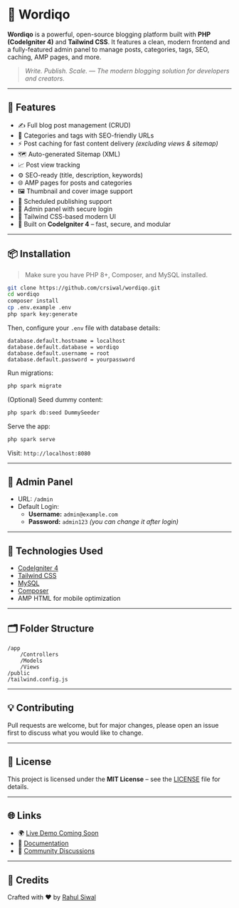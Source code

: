 # 📝 Wordiqo

**Wordiqo** is a powerful, open-source blogging platform built with **PHP (CodeIgniter 4)** and **Tailwind CSS**. It features a clean, modern frontend and a fully-featured admin panel to manage posts, categories, tags, SEO, caching, AMP pages, and more.

> _Write. Publish. Scale. — The modern blogging solution for developers and creators._

---

## 🚀 Features

- ✍️ Full blog post management (CRUD)
- 🧩 Categories and tags with SEO-friendly URLs
- ⚡ Post caching for fast content delivery *(excluding views & sitemap)*
- 🗺️ Auto-generated Sitemap (XML)
- 📈 Post view tracking
- ⚙️ SEO-ready (title, description, keywords)
- 🌐 AMP pages for posts and categories
- 🖼️ Thumbnail and cover image support
- 📅 Scheduled publishing support
- 🔐 Admin panel with secure login
- 🎨 Tailwind CSS-based modern UI
- 🧰 Built on **CodeIgniter 4** – fast, secure, and modular

---

## 📦 Installation

> Make sure you have PHP 8+, Composer, and MySQL installed.

```bash
git clone https://github.com/crsiwal/wordiqo.git
cd wordiqo
composer install
cp .env.example .env
php spark key:generate
```

Then, configure your `.env` file with database details:

```
database.default.hostname = localhost
database.default.database = wordiqo
database.default.username = root
database.default.password = yourpassword
```

Run migrations:

```bash
php spark migrate
```

(Optional) Seed dummy content:

```bash
php spark db:seed DummySeeder
```

Serve the app:

```bash
php spark serve
```

Visit: `http://localhost:8080`

---

## 🔐 Admin Panel

- URL: `/admin`
- Default Login:
  - **Username:** `admin@example.com`
  - **Password:** `admin123` *(you can change it after login)*

---

## 🧠 Technologies Used

- [CodeIgniter 4](https://codeigniter.com/)
- [Tailwind CSS](https://tailwindcss.com/)
- [MySQL](https://www.mysql.com/)
- [Composer](https://getcomposer.org/)
- AMP HTML for mobile optimization

---

## 🗂️ Folder Structure

```
/app
    /Controllers
    /Models
    /Views
/public
/tailwind.config.js
```

---

## 💡 Contributing

Pull requests are welcome, but for major changes, please open an issue first to discuss what you would like to change.

---

## 📄 License

This project is licensed under the **MIT License** – see the [LICENSE](LICENSE) file for details.

---

## 🌐 Links

- 🌍 [Live Demo Coming Soon](#)
- 📘 [Documentation](docs/)
- 💬 [Community Discussions](https://github.com/crsiwal/wordiqo/discussions)

---

## 🙌 Credits

Crafted with ❤️ by [Rahul Siwal](https://github.com/crsiwal)
